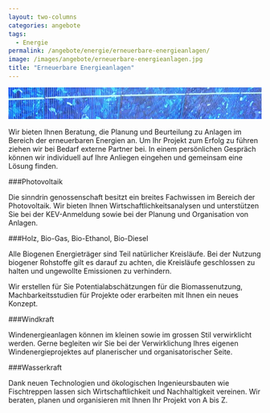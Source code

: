 ```yaml
---
layout: two-columns
categories: angebote
tags:
  - Energie
permalink: /angebote/energie/erneuerbare-energieanlagen/
image: /images/angebote/erneuerbare-energieanlagen.jpg
title: "Erneuerbare Energieanlagen"
---
```

<div class="angebot-top-wide"><img title="Erneuerbare Energieanlagen" src="/images/angebote/erneuerbare-energieanlagen_sub.jpg"></div>

Wir bieten Ihnen Beratung, die Planung und Beurteilung zu Anlagen im Bereich der erneuerbaren Energien an. Um Ihr Projekt zum Erfolg zu führen ziehen wir bei Bedarf externe Partner bei. In einem persönlichen Gespräch können wir individuell auf Ihre Anliegen eingehen und gemeinsam eine Lösung finden.
 
###Photovoltaik

Die sinndrin genossenschaft besitzt ein breites Fachwissen im Bereich der Photovoltaik. Wir bieten Ihnen Wirtschaftlichkeitsanalysen und unterstützen Sie bei der KEV-Anmeldung sowie bei der Planung und Organisation von Anlagen.

###Holz, Bio-Gas, Bio-Ethanol, Bio-Diesel

Alle Biogenen Energieträger sind Teil natürlicher Kreisläufe. Bei der Nutzung biogener Rohstoffe gilt es darauf zu achten, die Kreisläufe geschlossen zu halten und ungewollte Emissionen zu verhindern. 

Wir erstellen für Sie Potentialabschätzungen für die Biomassenutzung, Machbarkeitsstudien für Projekte oder erarbeiten mit Ihnen ein neues Konzept.

###Windkraft

Windenergieanlagen können im kleinen sowie im grossen Stil verwirklicht werden. Gerne begleiten wir Sie bei der Verwirklichung Ihres eigenen Windenergieprojektes auf planerischer und organisatorischer Seite.

###Wasserkraft

Dank neuen Technologien und ökologischen Ingenieursbauten wie Fischtreppen lassen sich Wirtschaftlichkeit und Nachhaltigkeit vereinen. Wir beraten, planen und organisieren mit Ihnen Ihr Projekt von A bis Z.
